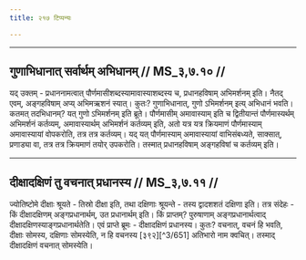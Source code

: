 ```yaml
---
title: २१७ टिप्पन्यः

---
```


[^3/649]: E1 gibt sthitād uttaram in Klammern

[^3/650]: E2: 4,554; E4: 4,850; E6: 1,263

____________________________________________


## गुणाभिधानात् सर्वार्थम् अभिधानम् // MS_३,७.१० //

यद् उक्तम् - प्रधाननामत्वात् पौर्णमासीशब्दस्यामावास्याशब्दस्य च, प्रधानहविषाम् अभिमर्शनम् इति। नैतद् एवम्, अङ्गहविषाम् अप्य् अभिमऋशनं स्यात्। कुतः? गुणाभिधानात्, गुणो ऽभिमर्शनम् इत्य् अभिधानं भवति। कतमत् तदभिधानम्? यत् गुणो ऽभिमर्शनम् इति ब्रूते। पौर्णमासीम् अमावास्याम् इति च द्वितीयान्तं पौर्णमास्यर्थम् अभिमर्शनं कर्तव्यम्, अमावास्यार्थम् अभिमर्शनं कर्तव्यम् इति, अतो यत्र यत्र क्रियमाणं पौर्णमास्याम् अमावास्यायां वोपकरोति, तत्र तत्र कर्तव्यम्। यद् यत् पौर्णमास्याम् अमावास्यायां वाभिसंबध्यते, साक्सात्, प्रणाड्या वा, तत्र तत्र क्रियमाणं तयोर् उपकरोति। तस्मात् प्रधानहविषाम् अङ्गहविषां च कर्तव्यम् इति।


____________________________________________


## दीक्षादक्षिणं तु वचनात् प्रधानस्य // MS_३,७.११ //

ज्योतिष्टोमे दीक्षाः श्रूयते - तिस्रो दीक्षा इति, तथा दक्षिणाः श्रूयन्ते - तस्य द्वादशशतं दक्षिणा इति। तत्र संदेहः - किं दीक्षादक्षिणम् अङ्गप्रधानार्थम्, उत प्रधानार्थम् इति। किं प्राप्तम्? पुरुषाणाम् अङ्गप्रधानार्थत्वाद् दीक्षादक्षिणस्याङ्गप्रधानार्थतेति। एवं प्राप्ते ब्रूमः - दीक्षादक्षिणं प्रधानस्य। कुतः? वचनात्, वचनं हि भवति, दीक्षाः सोमस्य, दक्षिणाः सोमस्येति, न हि वचनस्य [३९२][^3/651] अतिभारो नाम क्वचित्। तस्माद् दीक्षादक्षिणं वचनात् सोमस्येति।
